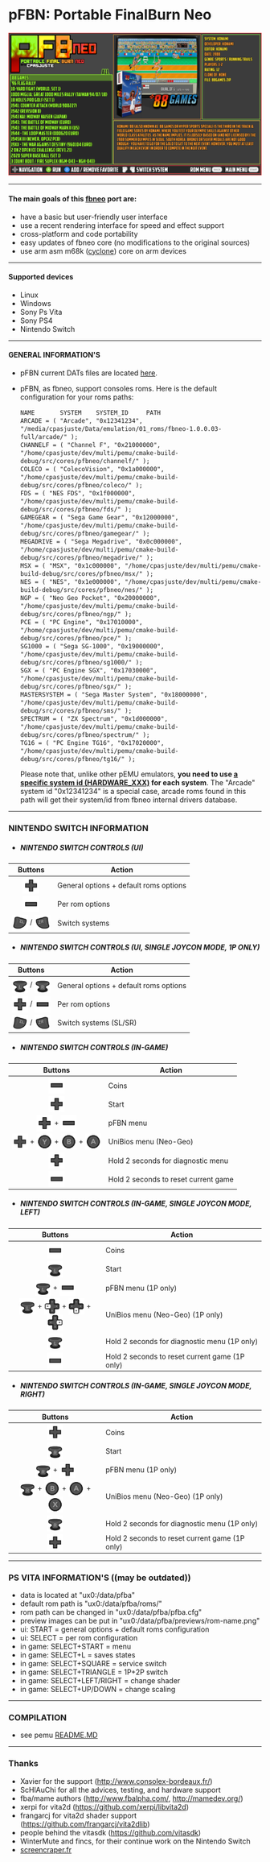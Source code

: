 pFBN: Portable FinalBurn Neo
===============================

![](https://github.com/Cpasjuste/pemu/raw/master/src/cores/pfbneo/data/screenshot.png)

-----

#### The main goals of this [fbneo](https://github.com/finalburnneo/FBNeo) port are:

- have a basic but user-friendly user interface
- use a recent rendering interface for speed and effect support
- cross-platform and code portability
- easy updates of fbneo core (no modifications to the original sources)
- use arm asm m68k ([cyclone](https://github.com/notaz/cyclone68000)) core on arm devices

-----

#### Supported devices

- Linux
- Windows
- Sony Ps Vita
- Sony PS4
- Nintendo Switch

-----

#### GENERAL INFORMATION'S

- pFBN current DATs files are located [here](https://github.com/libretro/FBNeo/tree/e8694e1806d56061554b7a80f3601caeb085dedc/dats).

- pFBN, as fbneo, support consoles roms. Here is the default configuration for your roms paths:
    ```
    NAME       SYSTEM    SYSTEM_ID     PATH
    ARCADE = ( "Arcade", "0x12341234", "/media/cpasjuste/Data/emulation/01_roms/fbneo-1.0.0.03-full/arcade/" );
    CHANNELF = ( "Channel F", "0x21000000", "/home/cpasjuste/dev/multi/pemu/cmake-build-debug/src/cores/pfbneo/channelf/" );
    COLECO = ( "ColecoVision", "0x1a000000", "/home/cpasjuste/dev/multi/pemu/cmake-build-debug/src/cores/pfbneo/coleco/" );
    FDS = ( "NES FDS", "0x1f000000", "/home/cpasjuste/dev/multi/pemu/cmake-build-debug/src/cores/pfbneo/fds/" );
    GAMEGEAR = ( "Sega Game Gear", "0x12000000", "/home/cpasjuste/dev/multi/pemu/cmake-build-debug/src/cores/pfbneo/gamegear/" );
    MEGADRIVE = ( "Sega Megadrive", "0x0c000000", "/home/cpasjuste/dev/multi/pemu/cmake-build-debug/src/cores/pfbneo/megadrive/" );
    MSX = ( "MSX", "0x1c000000", "/home/cpasjuste/dev/multi/pemu/cmake-build-debug/src/cores/pfbneo/msx/" );
    NES = ( "NES", "0x1e000000", "/home/cpasjuste/dev/multi/pemu/cmake-build-debug/src/cores/pfbneo/nes/" );
    NGP = ( "Neo Geo Pocket", "0x20000000", "/home/cpasjuste/dev/multi/pemu/cmake-build-debug/src/cores/pfbneo/ngp/" );
    PCE = ( "PC Engine", "0x17010000", "/home/cpasjuste/dev/multi/pemu/cmake-build-debug/src/cores/pfbneo/pce/" );
    SG1000 = ( "Sega SG-1000", "0x19000000", "/home/cpasjuste/dev/multi/pemu/cmake-build-debug/src/cores/pfbneo/sg1000/" );
    SGX = ( "PC Engine SGX", "0x17030000", "/home/cpasjuste/dev/multi/pemu/cmake-build-debug/src/cores/pfbneo/sgx/" );
    MASTERSYSTEM = ( "Sega Master System", "0x18000000", "/home/cpasjuste/dev/multi/pemu/cmake-build-debug/src/cores/pfbneo/sms/" );
    SPECTRUM = ( "ZX Spectrum", "0x1d000000", "/home/cpasjuste/dev/multi/pemu/cmake-build-debug/src/cores/pfbneo/spectrum/" );
    TG16 = ( "PC Engine TG16", "0x17020000", "/home/cpasjuste/dev/multi/pemu/cmake-build-debug/src/cores/pfbneo/tg16/" );
    ```
  Please note that, unlike other pEMU emulators, **you need to use [a specific system id (HARDWARE_XXX)](https://github.com/finalburnneo/FBNeo/blob/36092078ac2ba48acf2105d2cad8310ab2236224/src/burn/burn.h#L494) for each system**.
The "Arcade" system id "0x12341234" is a special case, arcade roms found in this path will get their system/id from fbneo internal drivers database.
-----

### NINTENDO SWITCH INFORMATION

* ##### NINTENDO SWITCH CONTROLS (UI)
|                                                                                                   Buttons                                                                                                   | Action                                 |
|:-----------------------------------------------------------------------------------------------------------------------------------------------------------------------------------------------------------:|----------------------------------------|
|                                                     <img align="center" src="../../../data/switch/romfs/skins/default/buttons/6.png" width="32" height="32"/>                                                      | General options + default roms options |
|                                                     <img align="center" src="../../../data/switch/romfs/skins/default/buttons/4.png" width="32" height="32"/>                                                      | Per rom options                        |
| <img align="center" src="../../../data/switch/romfs/skins/default/buttons/104.png" width="32" height="32"/> / <img align="center" src="../../../data/switch/romfs/skins/default/buttons/105.png" width="32" height="32"/> | Switch systems                         |

* ##### NINTENDO SWITCH CONTROLS (UI, SINGLE JOYCON MODE, 1P ONLY)
|                                                                                                   Buttons                                                                                                   | Action                                 |
|:-----------------------------------------------------------------------------------------------------------------------------------------------------------------------------------------------------------:|----------------------------------------|
|   <img align="center" src="../../../data/switch/romfs/skins/default/buttons/7.png" width="32" height="32"/> / <img align="center" src="../../../data/switch/romfs/skins/default/buttons/8.png" width="32" height="32"/>   | General options + default roms options |
|   <img align="center" src="../../../data/switch/romfs/skins/default/buttons/6.png" width="32" height="32"/> / <img align="center" src="../../../data/switch/romfs/skins/default/buttons/4.png" width="32" height="32"/>   | Per rom options                        |
| <img align="center" src="../../../data/switch/romfs/skins/default/buttons/104.png" width="32" height="32"/> / <img align="center" src="../../../data/switch/romfs/skins/default/buttons/105.png" width="32" height="32"/> | Switch systems (SL/SR)                 |

* ##### NINTENDO SWITCH CONTROLS (IN-GAME)
|                                                                                                                                                                                                      Buttons                                                                                                                                                                                                      | Action                               |
|:-----------------------------------------------------------------------------------------------------------------------------------------------------------------------------------------------------------------------------------------------------------------------------------------------------------------------------------------------------------------------------------------------------------------:|--------------------------------------|
|                                                                                                                                                        <img align="center" src="../../../data/switch/romfs/skins/default/buttons/4.png" width="32" height="32"/>                                                                                                                                                         | Coins                                |
|                                                                                                                                                        <img align="center" src="../../../data/switch/romfs/skins/default/buttons/6.png" width="32" height="32"/>                                                                                                                                                         | Start                                |
|                                                                                                      <img align="center" src="../../../data/switch/romfs/skins/default/buttons/6.png" width="32" height="32"/> + <img align="center" src="../../../data/switch/romfs/skins/default/buttons/4.png" width="32" height="32"/>                                                                                                      | pFBN menu                            |
| <img align="center" src="../../../data/switch/romfs/skins/default/buttons/6.png" width="32" height="32"/> + <img align="center" src="../../../data/switch/romfs/skins/default/buttons/2.png" width="32" height="32"/> + <img align="center" src="../../../data/switch/romfs/skins/default/buttons/0.png" width="32" height="32"/> + <img align="center" src="../../../data/switch/romfs/skins/default/buttons/1.png" width="32" height="32"/> | UniBios menu (Neo-Geo)               |
|                                                                                                                                                        <img align="center" src="../../../data/switch/romfs/skins/default/buttons/6.png" width="32" height="32"/>                                                                                                                                                         | Hold 2 seconds for diagnostic menu   |
|                                                                                                                                                        <img align="center" src="../../../data/switch/romfs/skins/default/buttons/4.png" width="32" height="32"/>                                                                                                                                                         | Hold 2 seconds to reset current game |

* ##### NINTENDO SWITCH CONTROLS (IN-GAME, SINGLE JOYCON MODE, LEFT)
|                                                                                                                                                                                                       Buttons                                                                                                                                                                                                        | Action                                         |
|:--------------------------------------------------------------------------------------------------------------------------------------------------------------------------------------------------------------------------------------------------------------------------------------------------------------------------------------------------------------------------------------------------------------------:|------------------------------------------------|
|                                                                                                                                                          <img align="center" src="../../../data/switch/romfs/skins/default/buttons/4.png" width="32" height="32"/>                                                                                                                                                          | Coins                                          |
|                                                                                                                                                          <img align="center" src="../../../data/switch/romfs/skins/default/buttons/7.png" width="32" height="32"/>                                                                                                                                                          | Start                                          |
|                                                                                                       <img align="center" src="../../../data/switch/romfs/skins/default/buttons/7.png" width="32" height="32"/> + <img align="center" src="../../../data/switch/romfs/skins/default/buttons/4.png" width="32" height="32"/>                                                                                                        | pFBN menu (1P only)                            |
| <img align="center" src="../../../data/switch/romfs/skins/default/buttons/7.png" width="32" height="32"/> + <img align="center" src="../../../data/switch/romfs/skins/default/buttons/13.png" width="32" height="32"/> + <img align="center" src="../../../data/switch/romfs/skins/default/buttons/12.png" width="32" height="32"/> + <img align="center" src="../../../data/switch/romfs/skins/default/buttons/14.png" width="32" height="32"/> | UniBios menu (Neo-Geo) (1P only)               |
|                                                                                                                                                          <img align="center" src="../../../data/switch/romfs/skins/default/buttons/7.png" width="32" height="32"/>                                                                                                                                                          | Hold 2 seconds for diagnostic menu (1P only)   |
|                                                                                                                                                          <img align="center" src="../../../data/switch/romfs/skins/default/buttons/4.png" width="32" height="32"/>                                                                                                                                                          | Hold 2 seconds to reset current game (1P only) |

* ##### NINTENDO SWITCH CONTROLS (IN-GAME, SINGLE JOYCON MODE, RIGHT)
|                                                                                                                                                                                                      Buttons                                                                                                                                                                                                      | Action                                         |
|:-----------------------------------------------------------------------------------------------------------------------------------------------------------------------------------------------------------------------------------------------------------------------------------------------------------------------------------------------------------------------------------------------------------------:|------------------------------------------------|
|                                                                                                                                                        <img align="center" src="../../../data/switch/romfs/skins/default/buttons/6.png" width="32" height="32"/>                                                                                                                                                         | Coins                                          |
|                                                                                                                                                        <img align="center" src="../../../data/switch/romfs/skins/default/buttons/8.png" width="32" height="32"/>                                                                                                                                                         | Start                                          |
|                                                                                                      <img align="center" src="../../../data/switch/romfs/skins/default/buttons/8.png" width="32" height="32"/> + <img align="center" src="../../../data/switch/romfs/skins/default/buttons/6.png" width="32" height="32"/>                                                                                                      | pFBN menu (1P only)                            |
| <img align="center" src="../../../data/switch/romfs/skins/default/buttons/8.png" width="32" height="32"/> + <img align="center" src="../../../data/switch/romfs/skins/default/buttons/0.png" width="32" height="32"/> + <img align="center" src="../../../data/switch/romfs/skins/default/buttons/1.png" width="32" height="32"/> + <img align="center" src="../../../data/switch/romfs/skins/default/buttons/3.png" width="32" height="32"/> | UniBios menu (Neo-Geo) (1P only)               |
|                                                                                                                                                        <img align="center" src="../../../data/switch/romfs/skins/default/buttons/8.png" width="32" height="32"/>                                                                                                                                                         | Hold 2 seconds for diagnostic menu (1P only)   |
|                                                                                                                                                        <img align="center" src="../../../data/switch/romfs/skins/default/buttons/6.png" width="32" height="32"/>                                                                                                                                                         | Hold 2 seconds to reset current game (1P only) |
-----

### PS VITA INFORMATION'S ((may be outdated))

- data is located at "ux0:/data/pfba"
- default rom path is "ux0:/data/pfba/roms/"
- rom path can be changed in "ux0:/data/pfba/pfba.cfg"
- preview images can be put in "ux0:/data/pfba/previews/rom-name.png"
- ui: START = general options + default roms configuration
- ui: SELECT = per rom configuration
- in game: SELECT+START = menu
- in game: SELECT+L = saves states
- in game: SELECT+SQUARE = service switch
- in game: SELECT+TRIANGLE = 1P+2P switch
- in game: SELECT+LEFT/RIGHT = change shader
- in game: SELECT+UP/DOWN = change scaling

----

### COMPILATION

- see pemu [README.MD](https://github.com/Cpasjuste/pemu)

-----

### Thanks
- Xavier for the support (http://www.consolex-bordeaux.fr/)
- ScHlAuChi for all the advices, testing, and hardware support
- fba/mame authors (http://www.fbalpha.com/, http://mamedev.org/)
- xerpi for vita2d (https://github.com/xerpi/libvita2d)
- frangarcj for vita2d shader support (https://github.com/frangarcj/vita2dlib)
- people behind the vitasdk (https://github.com/vitasdk)
- WinterMute and fincs, for their continue work on the Nintendo Switch
- [screencraper.fr](https://www.screenscraper.fr/)
